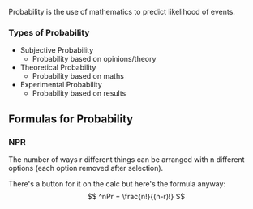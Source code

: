 Probability is the use of mathematics to predict likelihood of events.
### Types of Probability
* Subjective Probability
	* Probability based on opinions/theory
* Theoretical Probability
	* Probability based on maths
* Experimental Probability
	* Probability based on results

## Formulas for Probability
### NPR
The number of ways r different things can be arranged with n different options (each option removed after selection).

There's a button for it on the calc but here's the formula anyway:
$$
^nPr = \frac{n!}{(n-r)!}
$$

